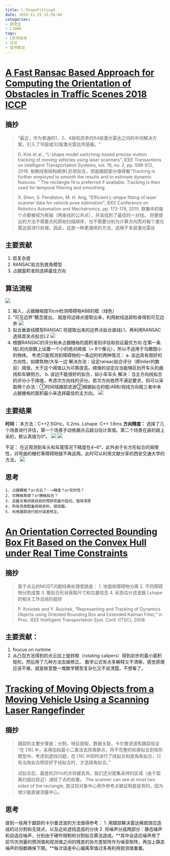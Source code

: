```yaml
---
title: L-ShapeFitting4
date: 2019-12-25 15:56:04
categories:
- 研究生
- LiDAR
tags:
- L形状拟合
- 点云
- 读书笔记
---
```

# [A Fast Ransac Based Approach for Computing the Orientation of Obstacles in Traffic Scenes 2018 ICCP](https://ieeexplore.ieee.org/abstract/document/8516642)
## 摘抄

>“最近，作为普通的1、2、4层和昂贵的64层激光雷达之间的中间解决方案，引入了16层或32层激光雷达传感器。"

>D. Kim et al., "L-shape model switching-based precise motion tracking of moving vehicles using laser scanners", IEEE Transactions on Intelligent Transportation Systems, vol. 19, no. 2, pp. 598-612, 2018.
依赖线束结构顺序L形状拟合，但是跟踪部分值得看“Tracking is further employed to smooth the results and to estimate dynamic features. ”
The rectangle fit is preferred if available. Tracking is then used for temporal filtering and smoothing.

> X. Shen, S. Pendleton, M. H. Ang, "Efficient L-shape fitting of laser scanner data for vehicle pose estimation", IEEE Conference on Robotics Automation and Mechatronics, pp. 173-178, 2015.
群集中的每个点都被视为枢轴（两条线的公共点），并且找到了最佳的一对线。
>将要提出的方法不需要点的原始扫描顺序，也不需要分别为计算方向而对每个激光雷达层进行处理。因此，这是一种更通用的方法，适用于多层激光雷达
## 主要贡献
1. 低复杂度
2. RANSAC拟合到直角模型
3. 占据面积准则选择最佳方向
## 算法流程
![](L-ShapeFitting4/1.png)

1. 输入，占据栅格图10cm检测障碍物ABB的框（绿色）
2. “可见边界”概念提出。
	就是将边缘点提取出来，利用射线追踪检查得到可见边界
	![](L-ShapeFitting4/2.png)	
3. 拟合垂直线模型RANSAC
	将提取出来的边界点拟合直线L1，再利用RANSAC选择其余点拟合L2
	![](L-ShapeFitting4/3.png)
4. 根据RANSAC的评分和未占据栅格的面积准则评估和验证最优方向
	在第一条线L的内部数上设置一个小的绝对阈值（= 8个像元），所以不适用于鸟瞰图小的物体。
	考虑只能观测到障碍物的一条边时的两种情况：
a. 该边具有很好的方向性，如建筑物/大车一边
		解决办法：设定ransac拟合评分（即inlier的数目）阈值，大于这个阈值认为可靠度高。阈值的设定应当能够区别开车头的曲线和车辆侧方。
b. 该边不能很好的拟合，如小车车头
		解决：当主方向线拟合的评分小于阈值，考虑次方向线的评分。若次方向依然不满足要求，则可以采取两个办法：①时间域跟踪滤波②根据拟合的框/ABB/视线方向框三者中未占据栅格的面积最小来选择最佳的主方向。
![](L-ShapeFitting4/4.png)

## 主要结果
**时间：**
本方法：C++2.5GHz，0.2ms.
Lshape: C++ 1.6ms
**方向精度：**
选择了几个场景进行评估，第一个场景手动依据点云路沿估计真值。第二个场景在直的路上采的，默认真值为0°。
	![](L-ShapeFitting4/5.png)	![](L-ShapeFitting4/6.png)	


不足：
在近观测到车头和车尾情况下精度在4~6°，此外由于长方形拟合的局限性，对弯曲的栅栏等障碍物就不再适用。此时可以利用文献分享的西安交通大学的方法。
![](L-ShapeFitting4/7.png)

## 思考
	1. 占据栅格？or点云？-->精度？or实时性？
	2. 仅栅格聚类？or栅格拟合？
	3. 这篇文章同我目前的预研究最为贴切，值得深思
	4. 所有场景配备视频资料，很信服。
	5. 利用跟踪进行部分误差修正。

# [An Orientation Corrected Bounding Box Fit Based on the Convex Hull under Real Time Constraints](https://ieeexplore.ieee.org/abstract/document/8500692/authors#authors)
## 摘抄
>基于点云的MODT问题经典处理思路是：
	1. 地面和障碍物分离
	2. 不同障碍物分割成类
	3. 簇拟合形状获取尺寸和位置信息
	4. 状态估计滤波器
>Lshape的相关工作总结的挺好

>P. Kmiotek and Y. Ruichek, “Representing and Tracking of Dynamics
Objects using Oriented Bounding Box and Extended Kalman Filter,”
in Proc. IEEE Intelligent Transportation Syst. Conf. (ITSC), 2008

## 主要贡献：
1. foucus on runtime
2. 从凸包方法得到的点云加上旋转框（rotating calipers）得到初步的最小面积矩形。然后用了几种方法去做修正。
数学公式有点多解释又不清晰，感觉原理应该不难，就是故意整一堆数学模型复杂化又不说清楚。不想看了。

# [Tracking of Moving Objects from a Moving Vehicle Using a Scanning Laser Rangefinder](https://ieeexplore.ieee.org/document/1706758?arnumber=1706758&tag=1)

## 摘抄
>跟踪的主要步骤是：分割，特征提取，数据关联，卡尔曼滤波和跟踪验证
“在 [16] 中，采用加权最小二乘法去除离群点，将不完整的轮廓拟合到矩形模型中。考虑到遮挡问题，在 [16] 中同时进行了线拟合和直角角拟合，只有当角拟合明显好于线拟合时，才选择角拟合。”

>试拟合后，最差的20％的点将被丢弃。我们还对密集采样的区域（由于距离扫描仪较近）减轻了点的权重。
>The scanner can see at most two sides of the rectangle,
>尝试将对象中心用作参考点被证明是徒劳的，因为很少能直接测量中心。

## 思考
提到一些用于跟踪的卡尔曼滤波的方法值得参考：
	1. 用跟踪解决雷达稀疏效应造成的过分割和无效点，以及近处遮挡造成的分块
	2. 将噪声分成两部分：静态噪声和自适应噪声，分别由于硬件限制和分割拟合算法造成。**其中自适应噪声用了前15次测量的预测值和观测值之间的残差的协方差矩阵作为噪音矩阵，再加上静态噪声的倍数确保下限。**每次误差中心偏离零值过多再利用观测值重置。
